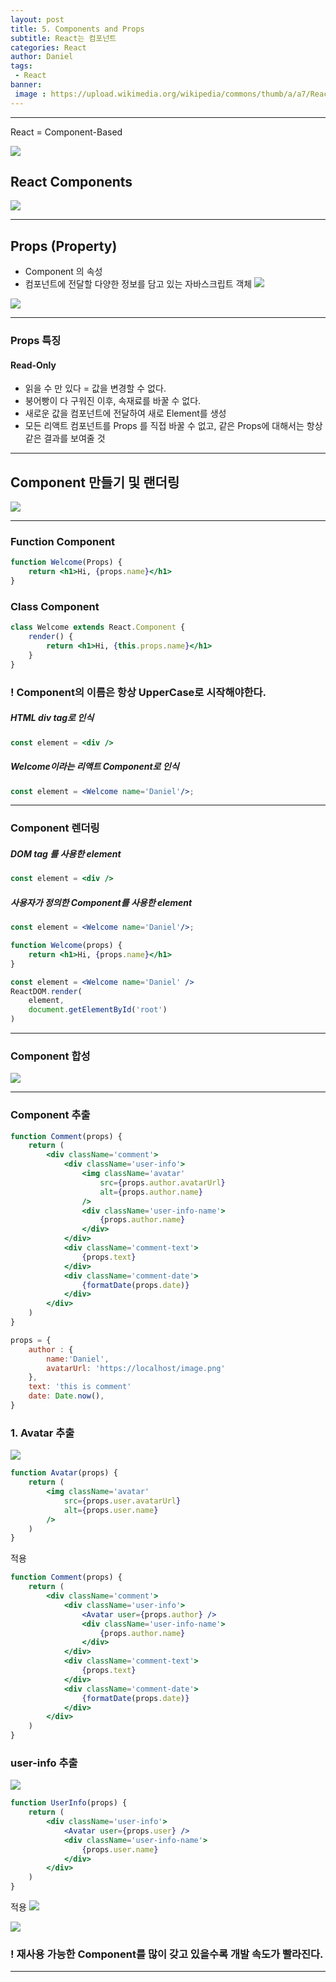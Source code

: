 ```yaml
---
layout: post
title: 5. Components and Props
subtitle: React는 컴포넌트
categories: React
author: Daniel
tags: 
 - React
banner: 
 image : https://upload.wikimedia.org/wikipedia/commons/thumb/a/a7/React-icon.svg/1200px-React-icon.svg.png
---
```

---

React = Component-Based

![](https://i.imgur.com/keeifg2.png)

## React Components
![](https://i.imgur.com/6fGuYhx.png)

---

## Props (Property)
 - Component 의 속성
 - 컴포넌트에 전달할 다양한 정보를 담고 있는 자바스크립트 객체
![](https://i.imgur.com/mwiXMAv.png)

![](https://i.imgur.com/WOuJDRB.jpg)

---
### Props 특징 

#### Read-Only
- 읽을 수 만 있다 = 값을 변경할 수 없다.
- 붕어빵이 다 구워진 이후, 속재료를 바꿀 수 없다.
- 새로운 값을 컴포넌트에 전달하여 새로 Element를 생성
-  모든 리액트 컴포넌트를 Props 를 직접 바꿀 수 없고, 
    같은 Props에 대해서는 항상 같은 결과를 보여줄 것

---
## Component 만들기 및 랜더링

![](https://i.imgur.com/G9WMSia.png)

---
### Function Component
```jsx
function Welcome(Props) {
	return <h1>Hi, {props.name}</h1>
}
```


### Class Component
```jsx
class Welcome extends React.Component {
	render() {
		return <h1>Hi, {this.props.name}</h1>
	}
}
```

### ! Component의 이름은 항상 UpperCase로 시작해야한다.

##### HTML div tag로 인식
```jsx
const element = <div />
```

##### Welcome이라는 리액트 Component로 인식
```jsx
const element = <Welcome name='Daniel'/>;
```

---
### Component 렌더링

##### DOM tag 를 사용한 element
```jsx
const element = <div />
```

##### 사용자가 정의한 Component를 사용한 element
```jsx
const element = <Welcome name='Daniel'/>;
```

```jsx
function Welcome(props) {
	return <h1>Hi, {props.name}</h1>
}

const element = <Welcome name='Daniel' />
ReactDOM.render(
	element,
	document.getElementById('root')
)
```

---

### Component 합성

![](https://i.imgur.com/4yLeGrs.png)

---

### Component 추출
```jsx
function Comment(props) {
	return (
		<div className='comment'>
			<div className='user-info'>
				<img className='avatar' 
					src={props.author.avatarUrl}
					alt={props.author.name}
				/>
				<div className='user-info-name'>
					{props.author.name}
				</div>
			</div>
			<div className='comment-text'>
				{props.text}
			</div>
			<div className='comment-date'>
				{formatDate(props.date)}
			</div>
		</div>
	)
}
```

```jsx
props = {
	author : {
		name:'Daniel',
		avatarUrl: 'https://localhost/image.png'
	},
	text: 'this is comment'
	date: Date.now(),
}
```

### 1. Avatar 추출

![](https://i.imgur.com/ZIvYK6t.png)

```jsx
function Avatar(props) {
	return (
		<img className='avatar'
			src={props.user.avatarUrl}
			alt={props.user.name}
		/>
	)
}
```

적용
```jsx
function Comment(props) {
	return (
		<div className='comment'>
			<div className='user-info'>
				<Avatar user={props.author} />
				<div className='user-info-name'>
					{props.author.name}
				</div>
			</div>
			<div className='comment-text'>
				{props.text}
			</div>
			<div className='comment-date'>
				{formatDate(props.date)}
			</div>
		</div>
	)
}
```

### user-info 추출

![](https://i.imgur.com/gUFVULD.png)

```jsx
function UserInfo(props) {
	return (
		<div className='user-info'>
			<Avatar user={props.user} />
			<div className='user-info-name'>
				{props.user.name}
			</div>
		</div>
	)
}
```

적용
![](https://i.imgur.com/3draucq.png)

 ![](https://i.imgur.com/onRa0h8.png)

### ! 재사용 가능한 Component를 많이 갖고 있을수록 개발 속도가 빨라진다.
---
